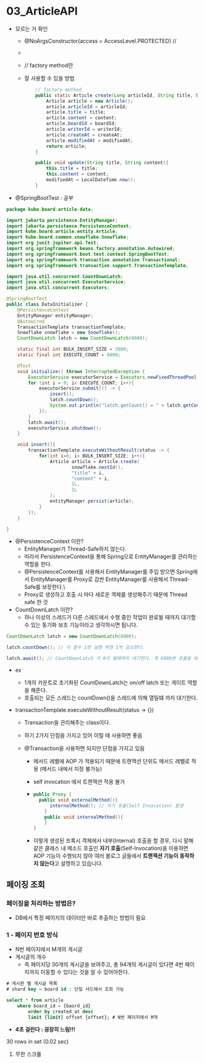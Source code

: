 # 03_ArticleAPI



- 모르는 거 확인

  - @NoArgsConstructor(access = AccessLevel.PROTECTED) //

  - 

  - // factory method란

  - 잘 사용할 수 있을 방법

    ```java
        // factory method
        public static Article create(Long articleId, String title, String content, Long boardId, Long writerId, LocalDateTime createAt, LocalDateTime modifiedAt){
            Article article = new Article();
            article.articleId = articleId;
            article.title = title;
            article.content = content;
            article.boardId = boardId;
            article.writerId = writerId;
            article.createAt = createAt;
            article.modifiedAt = modifiedAt;
            return article;
        }
    
        public void update(String title, String content){
            this.title = title;
            this.content = content;
            modifiedAt = LocalDateTime.now();
        }
    
    ```

- @SpringBootTest : 공부



```java
package kube.board.article.data;

import jakarta.persistence.EntityManager;
import jakarta.persistence.PersistenceContext;
import kube.board.article.entity.Article;
import kube.board.common.snowflake.Snowflake;
import org.junit.jupiter.api.Test;
import org.springframework.beans.factory.annotation.Autowired;
import org.springframework.boot.test.context.SpringBootTest;
import org.springframework.transaction.annotation.Transactional;
import org.springframework.transaction.support.TransactionTemplate;

import java.util.concurrent.CountDownLatch;
import java.util.concurrent.ExecutorService;
import java.util.concurrent.Executors;

@SpringBootTest
public class DataInitializer {
    @PersistenceContext
    EntityManager entityManager;
    @Autowired
    TransactionTemplate transactionTemplate;
    Snowflake snowflake = new Snowflake();
    CountDownLatch latch = new CountDownLatch(6000);

    static final int BULK_INSERT_SIZE = 2000;
    static final int EXECUTE_COUNT = 6000;

    @Test
    void initialize() throws InterruptedException {
        ExecutorService executorService = Executors.newFixedThreadPool(10);
        for (int i = 0; i< EXECUTE_COUNT; i++){
            executorService.submit(() -> {
                insert();
                latch.countDown();
                System.out.println("latch.getCount() = " + latch.getCount());
            });
        }
        latch.await();
        executorService.shutdown();
    }

    void insert(){
        transactionTemplate.executeWithoutResult(status -> {
            for(int i=0; i< BULK_INSERT_SIZE; i++){
                Article article = Article.create(
                        snowflake.nextId(),
                        "title" + i,
                        "content" + i,
                        1L,
                        1L
                );
                entityManager.persist(article);
            }
        });
    }

}

```

- @PersistenceContext 이란?
  - EntityManager가 Thread-Safe하지 않는다. 
  - 따라서 PersistenceContext을 통해 Spring으로 EntityManager를 관리하는 역할을 한다.
  - @PersistenceContext를 사용해서 EntityManager를 주입 받으면 Spring에서 EntityManager를 Proxy로 감싼 EntityManager를 사용해서 Thread-Safe를 보장한다.\
  - Proxy로 생성하고 호출 시 마다 새로운 객체를 생성해주기 때문에 Thread safe 한 것
- CountDownLatch 이란?
  - 하나 이상의 스레드가 다른 스레드에서 수행 중인 작업이 완료될 때까지 대기할 수 있는 동기화 보조 기능이라고 생각하시면 됩니다.

```java
CountDownLatch latch = new CountDownLatch(6000);

latch.countDown(); // 이 함수 1번 실행 하면 1씩 감소한다.

latch.await(); // CountDownLatch 가 0이 될때까지 대기한다. 즉 6000번 호출될 때 까지 대기

```

- ex
  - 1개의 카운트로 초기화된 CountDownLatch는 on/off latch 또는 게이트 역할을 해준다.
  - 호출되는 모든 스레드는 countDown()을 스레드에 의해 열릴떄 까지 대기한다.



- transactionTemplate.executeWithoutResult(status -> {})

  - Transaction을 관리해주는 class이다.

  - 하기 2가지 단점을 가지고 있어 이럴 때 사용하면 좋음

  - @Transaction을 사용하면 되지만 단점을 가지고 있음

    - 메서드 레벨에 AOP 가 적용되기 때문에 트랜잭션 단위도 메서드 레벨로 적용
      (메서드 내에서 지정 불가능)

    - self invocation 에서 트랜잭션 적용 불가

    - ```java
      public Proxy {
      	public void externalMethod(){
          	internalMethod(); // 자기 호출(Self Invocation) 발생
          }
          public void internalMethod(){
          }
      }
      ```

    - 이렇게 생성된 프록시 객체에서 내부(Internal) 호출을 할 경우, 다시 말해 같은 클래스 내 메소드 호출인 **자기 호출**(Self-Invocation)을 이용하면 AOP 기능이 수행되지 않아 여러 블로그 글들에서 **트랜잭션 기능이 동작하지 않는다**고 설명하고 있습니다.



## 페이징 조회

### 페이징을 처리하는 방법은?

- DB에서 특정 페이지의 데이터만 바로 추출하는 방법이 필요

### 1 - 페이지 번호 방식

- N번 페이지에서 M개의 게시글
- 게시글의 개수
  - 즉 페이지당 30개의 게시글을 보여주고, 총 94개의 게시글이 있다면 4번 페이지까지 이동할 수 있다는 것을 알 수 있어야한다. 

```sql
# 게시판 별 게시글 목록
# shard key = board id : 단일 샤드에서 조회 가능

select * from article
	where board_id = {baord_id}
		order by created_at desc
        limit {limit} offset {offset}; # N번 페이지에서 M개
```

- **4초 걸린다 : 굉장히 느림!!!**





30 rows in set (0.02 sec)







1. 무한 스크롤

















